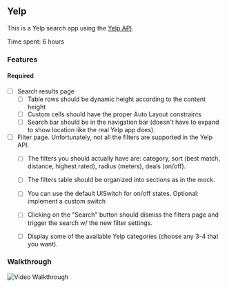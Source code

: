 ## Yelp

This is a Yelp search app using the [Yelp API](http://developer.rottentomatoes.com/docs/read/JSON).

Time spent: 6 hours

### Features

#### Required

- [ ] Search results page
   - [ ] Table rows should be dynamic height according to the content height
   - [ ] Custom cells should have the proper Auto Layout constraints
   - [ ] Search bar should be in the navigation bar (doesn't have to expand to show location like the real Yelp app does).
- [ ] Filter page. Unfortunately, not all the filters are supported in the Yelp API.
   - [ ] The filters you should actually have are: category, sort (best match, distance, highest rated), radius (meters), deals (on/off).
   - [ ] The filters table should be organized into sections as in the mock.
   - [ ] You can use the default UISwitch for on/off states. Optional: implement a custom switch
   - [ ] Clicking on the "Search" button should dismiss the filters page and trigger the search w/ the new filter settings.
   - [ ] Display some of the available Yelp categories (choose any 3-4 that you want).


### Walkthrough

![Video Walkthrough](https://github.com/ybv/yelpo/blob/master/VWalk.gif)


